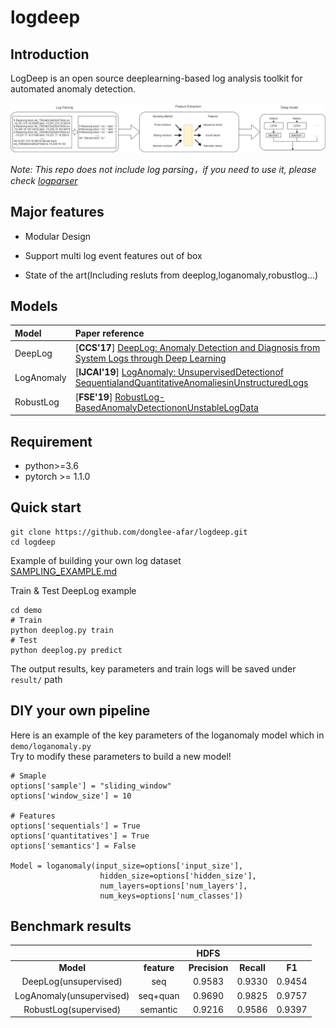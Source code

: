 # logdeep

## Introduction

LogDeep is an open source deeplearning-based log analysis toolkit for automated anomaly detection.

![Framework of logdeep](data/semantic_vec.png)

*Note: This repo does not include log parsing，if you need to use it, please
check [logparser](https://github.com/logpai/logparser)*

## Major features

- Modular Design

- Support multi log event features out of box

- State of the art(Including resluts from deeplog,loganomaly,robustlog...)

## Models

| Model      | Paper reference                                                                                                                                       |
|:-----------|:------------------------------------------------------------------------------------------------------------------------------------------------------|
| DeepLog    | [**CCS'17**] [DeepLog: Anomaly Detection and Diagnosis from System Logs through Deep Learning](https://www.cs.utah.edu/~lifeifei/papers/deeplog.pdf)  |
| LogAnomaly | [**IJCAI'19**] [LogAnomaly: UnsupervisedDetectionof SequentialandQuantitativeAnomaliesinUnstructuredLogs](https://www.ijcai.org/Proceedings/2019/658) |
| RobustLog  | [**FSE'19**] [RobustLog-BasedAnomalyDetectiononUnstableLogData](https://dl.acm.org/doi/10.1145/3338906.3338931)                                       |

## Requirement

- python>=3.6
- pytorch >= 1.1.0

## Quick start

```
git clone https://github.com/donglee-afar/logdeep.git
cd logdeep
```

Example of building your own log dataset  
[SAMPLING_EXAMPLE.md](sampling/sampling_example/README.md)

Train & Test DeepLog example

```
cd demo
# Train
python deeplog.py train
# Test
python deeplog.py predict
```

The output results, key parameters and train logs will be saved under `result/` path

## DIY your own pipeline

Here is an example of the key parameters of the loganomaly model which in `demo/loganomaly.py`  
Try to modify these parameters to build a new model!

```
# Smaple
options['sample'] = "sliding_window"
options['window_size'] = 10

# Features
options['sequentials'] = True
options['quantitatives'] = True
options['semantics'] = False

Model = loganomaly(input_size=options['input_size'],
                    hidden_size=options['hidden_size'],
                    num_layers=options['num_layers'],
                    num_keys=options['num_classes'])
```

## Benchmark results

|                          |             |     HDFS      |            |        |
|:------------------------:|:-----------:|:-------------:|:----------:|:------:|
|        **Model**         | **feature** | **Precision** | **Recall** | **F1** |
|  DeepLog(unsupervised)   |     seq     |    0.9583     |   0.9330   | 0.9454 |
| LogAnomaly(unsupervised) |  seq+quan   |    0.9690     |   0.9825   | 0.9757 |
|  RobustLog(supervised)   |  semantic   |    0.9216     |   0.9586   | 0.9397 |
